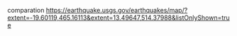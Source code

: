 comparation
https://earthquake.usgs.gov/earthquakes/map/?extent=-19.60119,465.16113&extent=13.49647,514.37988&listOnlyShown=true
